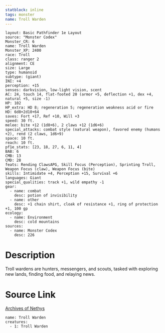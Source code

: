 ```yaml
---
statblock: inline
tags: monster
name: Troll Warden
---
```

```statblock
layout: Basic Pathfinder 1e Layout
source: "Monster Codex"
Monster_CR: 6
name: Troll Warden
Monster_XP: 2400
race: Troll
class: ranger 2
alignment: CE
size: Large
type: humanoid
subtype: (giant)
INI: +4
perception: +15
senses: darkvision, low-light vision, scent
AC: 24, touch 14, flat-footed 20 (armor +5, deflection +1, dex +4, natural +5, size -1)
HP: 102
HP_extra: HD 8; regeneration 5; regeneration weakness acid or fire
HD: 6d8+2d10+64
saves: Fort +17, Ref +10, Will +3
speed: 30 ft.
melee: bite +12 (1d8+6), 2 claws +12 (1d6+6)
special_attacks: combat style (natural weapon), favored enemy (humans +2), rend (2 claws, 1d6+9)
space: 10 ft.
reach: 10 ft.
pf1e_stats: [23, 18, 27, 6, 11, 4]
BAB: 6
CMB: 13
CMD: 28
feats: Rending ClawsAPG, Skill Focus (Perception), Sprinting Troll, Weapon Focus (claw), Weapon Focus (bite)
skills: Intimidate +4, Perception +15, Survival +6
languages: Giant
special_qualities: track +1, wild empathy -1
gear:
  - name: combat
    desc: potion of invisibility
  - name: other
    desc: +1 chain shirt, cloak of resistance +1, ring of protection +1, 100 gp
ecology:
  - name: Environment
    desc: cold mountains
sources:
  - name: Monster Codex
    desc: 226
```
# Description
Troll wardens are hunters, messengers, and scouts, tasked with exploring new lands, finding food, and relaying news.
# Source Link
[Archives of Nethys](https://aonprd.com/MonsterDisplay.aspx?ItemName=Troll%20Warden)
```encounter-table
name: Troll Warden
creatures:
  - 1: Troll Warden
```

